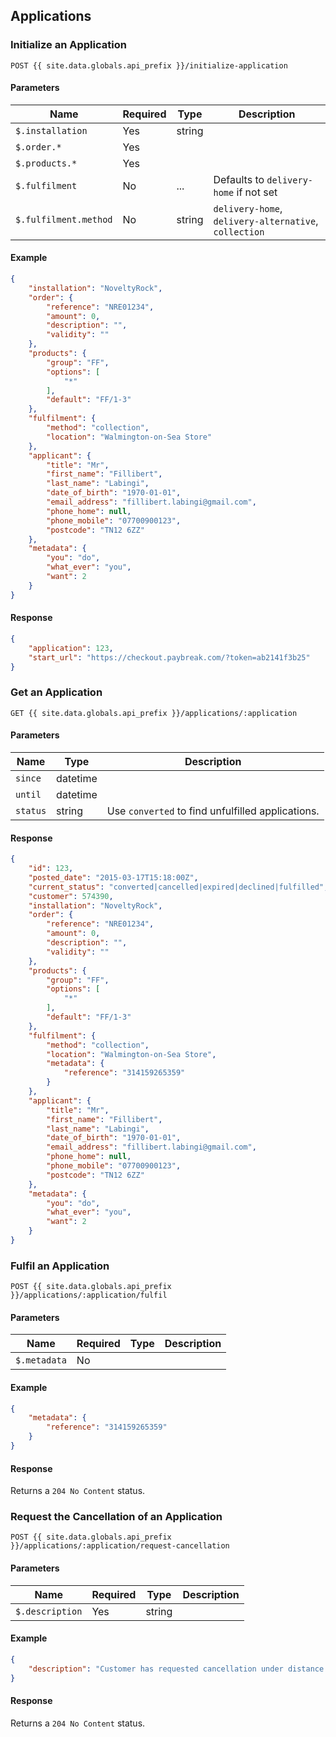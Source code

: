 ## Applications

### Initialize an Application

```
POST {{ site.data.globals.api_prefix }}/initialize-application
```

#### Parameters

Name | Required | Type | Description
--- | --- | --- | ---
`$.installation` | Yes | string
`$.order.*` | Yes
`$.products.*` | Yes
`$.fulfilment` | No | ... | Defaults to `delivery-home` if not set
`$.fulfilment.method` | No | string | `delivery-home`, `delivery-alternative`, `collection`

#### Example

```json
{
    "installation": "NoveltyRock",
    "order": {
        "reference": "NRE01234",
        "amount": 0,
        "description": "",
        "validity": ""
    },
    "products": {
        "group": "FF",
        "options": [
            "*"
        ],
        "default": "FF/1-3"
    },
    "fulfilment": {
        "method": "collection",
        "location": "Walmington-on-Sea Store"
    },
    "applicant": {
        "title": "Mr",
        "first_name": "Fillibert",
        "last_name": "Labingi",
        "date_of_birth": "1970-01-01",
        "email_address": "fillibert.labingi@gmail.com",
        "phone_home": null,
        "phone_mobile": "07700900123",
        "postcode": "TN12 6ZZ"
    },
    "metadata": {
        "you": "do",
        "what_ever": "you",
        "want": 2
    }
}
```

#### Response

```json
{
    "application": 123,
    "start_url": "https://checkout.paybreak.com/?token=ab2141f3b25"
}
```

### Get an Application

```
GET {{ site.data.globals.api_prefix }}/applications/:application
```

#### Parameters

Name | Type | Description
--- | --- | ---
`since` | datetime
`until` | datetime
`status` | string | Use `converted` to find unfulfilled applications.

#### Response

```json
{
    "id": 123,
    "posted_date": "2015-03-17T15:18:00Z",
    "current_status": "converted|cancelled|expired|declined|fulfilled",
    "customer": 574390,
    "installation": "NoveltyRock",
    "order": {
        "reference": "NRE01234",
        "amount": 0,
        "description": "",
        "validity": ""
    },
    "products": {
        "group": "FF",
        "options": [
            "*"
        ],
        "default": "FF/1-3"
    },
    "fulfilment": {
        "method": "collection",
        "location": "Walmington-on-Sea Store",
        "metadata": {
            "reference": "314159265359"
        }
    },
    "applicant": {
        "title": "Mr",
        "first_name": "Fillibert",
        "last_name": "Labingi",
        "date_of_birth": "1970-01-01",
        "email_address": "fillibert.labingi@gmail.com",
        "phone_home": null,
        "phone_mobile": "07700900123",
        "postcode": "TN12 6ZZ"
    },
    "metadata": {
        "you": "do",
        "what_ever": "you",
        "want": 2
    }
}
```

### Fulfil an Application

```
POST {{ site.data.globals.api_prefix }}/applications/:application/fulfil
```

#### Parameters

Name | Required | Type | Description
--- | --- | --- | ---
`$.metadata` | No

#### Example

```json
{
    "metadata": {
        "reference": "314159265359"
    }
}
```

#### Response

Returns a `204 No Content` status.

### Request the Cancellation of an Application

```
POST {{ site.data.globals.api_prefix }}/applications/:application/request-cancellation
```

#### Parameters

Name | Required | Type | Description
--- | --- | --- | ---
`$.description` | Yes | string

#### Example

```json
{
    "description": "Customer has requested cancellation under distance selling regulations"
}
```

#### Response

Returns a `204 No Content` status.
